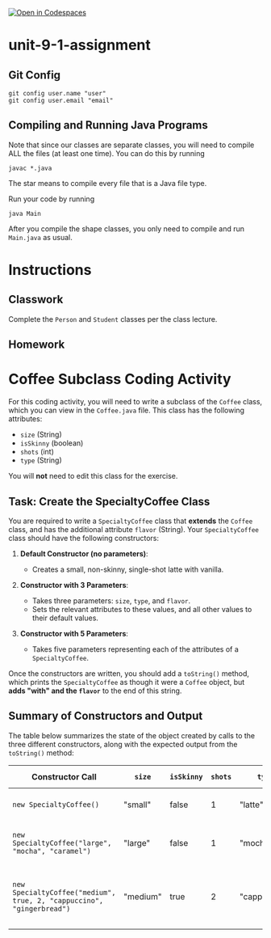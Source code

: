 [![Open in Codespaces](https://classroom.github.com/assets/launch-codespace-2972f46106e565e64193e422d61a12cf1da4916b45550586e14ef0a7c637dd04.svg)](https://classroom.github.com/open-in-codespaces?assignment_repo_id=18894954)
# unit-9-1-assignment

## Git Config
```
git config user.name "user"
git config user.email "email"
```

## Compiling and Running Java Programs
Note that since our classes are separate classes, you will need to compile ALL the files (at least one time).  You can do this by running
```
javac *.java
```
The star means to compile every file that is a Java file type.

Run your code by running
```
java Main
```

After you compile the shape classes, you only need to compile and run `Main.java` as usual.

# Instructions  

## Classwork
Complete the `Person` and `Student` classes per the class lecture.

## Homework
# Coffee Subclass Coding Activity

For this coding activity, you will need to write a subclass of the `Coffee` class, which you can view in the `Coffee.java` file. This class has the following attributes:

- `size` (String)
- `isSkinny` (boolean)
- `shots` (int)
- `type` (String)

You will **not** need to edit this class for the exercise.

## Task: Create the SpecialtyCoffee Class

You are required to write a `SpecialtyCoffee` class that **extends** the `Coffee` class, and has the additional attribute `flavor` (String). Your `SpecialtyCoffee` class should have the following constructors:

1. **Default Constructor (no parameters)**:
   - Creates a small, non-skinny, single-shot latte with vanilla.

2. **Constructor with 3 Parameters**:
   - Takes three parameters: `size`, `type`, and `flavor`.
   - Sets the relevant attributes to these values, and all other values to their default values.

3. **Constructor with 5 Parameters**:
   - Takes five parameters representing each of the attributes of a `SpecialtyCoffee`.

Once the constructors are written, you should add a `toString()` method, which prints the `SpecialtyCoffee` as though it were a `Coffee` object, but **adds "with" and the `flavor`** to the end of this string.

## Summary of Constructors and Output

The table below summarizes the state of the object created by calls to the three different constructors, along with the expected output from the `toString()` method:

| Constructor Call | `size`   | `isSkinny` | `shots` | `type`     | `flavor`    | `toString()` Output                                   |
|------------------|----------|------------|---------|------------|-------------|-------------------------------------------------------|
| `new SpecialtyCoffee()`                | "small"  | false      | 1       | "latte"    | "vanilla"   | "small 1-shot latte with vanilla"                    |
| `new SpecialtyCoffee("large", "mocha", "caramel")` | "large"  | false      | 1       | "mocha"    | "caramel"    | "large 1-shot mocha with caramel"                    |
| `new SpecialtyCoffee("medium", true, 2, "cappuccino", "gingerbread")` | "medium" | true       | 2       | "cappuccino" | "gingerbread" | "medium skinny 2-shot cappuccino with gingerbread"   |
